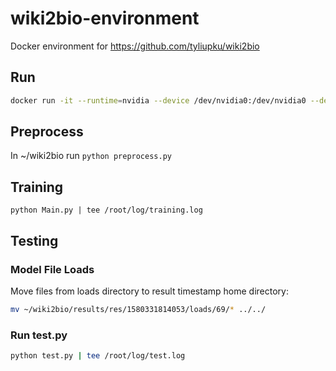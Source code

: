 # wiki2bio-environment

Docker environment for https://github.com/tyliupku/wiki2bio

## Run

```bash
docker run -it --runtime=nvidia --device /dev/nvidia0:/dev/nvidia0 --device /dev/nvidiactl:/dev/nvidiactl --device /dev/nvidia-uvm:/dev/nvidia-uvm --device /dev/nvidia-modeset:/dev/nvidia-modeset --device /dev/nvidia-uvm-tools:/dev/nvidia-uvm-tools zzj0402/wiki2bio-environment bash
```

## Preprocess

In ~/wiki2bio run `python preprocess.py`

## Training

`python Main.py | tee /root/log/training.log`

## Testing

### Model File Loads

Move files from loads directory to result timestamp home directory:

```bash
mv ~/wiki2bio/results/res/1580331814053/loads/69/* ../../
```

### Run test.py

```bash
python test.py | tee /root/log/test.log
```
